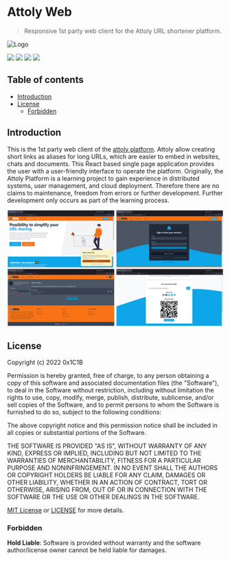 # Attoly Web

> Responsive 1st party web client for the Attoly URL shortener platform.

![Logo](docs/img/banner.svg)

![](https://img.shields.io/static/v1?label=React&message=18&color=blue&logo=react)
![](https://img.shields.io/static/v1?label=Webpack&message=5&color=lightblue&logo=webpack)
![](https://img.shields.io/static/v1?label=Frontend%20Workshop&message=Storybook&color=pink&logo=storybook)
![](https://img.shields.io/static/v1?label=CSS%20Library&message=Tailwind%20CSS&color=blue&logo=tailwindcss)

## Table of contents

- [Introduction](#introduction)
- [License](#license)
  - [Forbidden](#forbidden)

## Introduction

This is the 1st party web client of the [attoly platform](https://github.com/0x1C1B/attoly-api). Attoly allow
creating short links as aliases for long URLs, which are easier to embed in websites, chats and documents. This
React based single page application provides the user with a user-friendly interface to operate the platform.
Originally, the Attoly Platform is a learning project to gain experience in distributed systems, user management,
and cloud deployment. Therefore there are no claims to maintenance, freedom from errors or further development.
Further development only occurs as part of the learning process.

![User Interface](docs/img/ui.png)

## License

Copyright (c) 2022 0x1C1B

Permission is hereby granted, free of charge, to any person obtaining a copy
of this software and associated documentation files (the "Software"), to deal
in the Software without restriction, including without limitation the rights
to use, copy, modify, merge, publish, distribute, sublicense, and/or sell
copies of the Software, and to permit persons to whom the Software is
furnished to do so, subject to the following conditions:

The above copyright notice and this permission notice shall be included in all
copies or substantial portions of the Software.

THE SOFTWARE IS PROVIDED "AS IS", WITHOUT WARRANTY OF ANY KIND, EXPRESS OR
IMPLIED, INCLUDING BUT NOT LIMITED TO THE WARRANTIES OF MERCHANTABILITY,
FITNESS FOR A PARTICULAR PURPOSE AND NONINFRINGEMENT. IN NO EVENT SHALL THE
AUTHORS OR COPYRIGHT HOLDERS BE LIABLE FOR ANY CLAIM, DAMAGES OR OTHER
LIABILITY, WHETHER IN AN ACTION OF CONTRACT, TORT OR OTHERWISE, ARISING FROM,
OUT OF OR IN CONNECTION WITH THE SOFTWARE OR THE USE OR OTHER DEALINGS IN THE
SOFTWARE.

[MIT License](https://opensource.org/licenses/MIT) or [LICENSE](LICENSE) for
more details.

### Forbidden

**Hold Liable**: Software is provided without warranty and the software
author/license owner cannot be held liable for damages.

